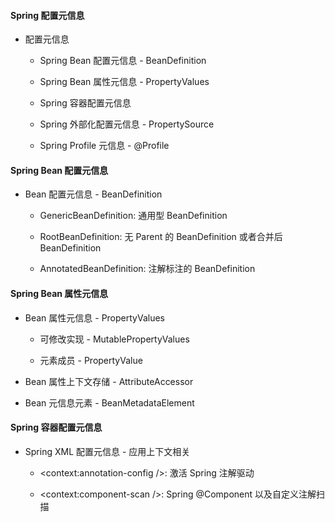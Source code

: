 
#### Spring 配置元信息

* 配置元信息

    * Spring Bean 配置元信息 - BeanDefinition
    
    * Spring Bean 属性元信息 - PropertyValues
    
    * Spring 容器配置元信息
    
    * Spring 外部化配置元信息 - PropertySource
    
    * Spring Profile 元信息 - @Profile
    

#### Spring Bean 配置元信息

* Bean 配置元信息 - BeanDefinition

    * GenericBeanDefinition: 通用型 BeanDefinition
    
    * RootBeanDefinition: 无 Parent 的 BeanDefinition 或者合并后 BeanDefinition
    
    * AnnotatedBeanDefinition: 注解标注的 BeanDefinition
    
    
#### Spring Bean 属性元信息

* Bean 属性元信息 - PropertyValues

    * 可修改实现 - MutablePropertyValues
    
    * 元素成员 - PropertyValue
    
* Bean 属性上下文存储 - AttributeAccessor

* Bean 元信息元素 - BeanMetadataElement


#### Spring 容器配置元信息

* Spring XML 配置元信息 - 应用上下文相关

    * <context:annotation-config />: 激活 Spring 注解驱动
    
    * <context:component-scan />: Spring @Component 以及自定义注解扫描